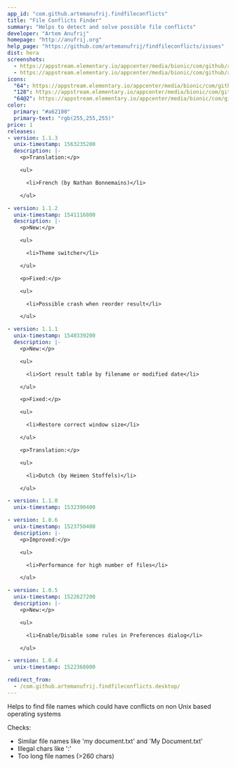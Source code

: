 ```yaml
---
app_id: "com.github.artemanufrij.findfileconflicts"
title: "File Conflicts Finder"
summary: "Helps to detect and solve possible file conflicts"
developer: "Artem Anufrij"
homepage: "http://anufrij.org"
help_page: "https://github.com/artemanufrij/findfileconflicts/issues"
dist: hera
screenshots:
  - https://appstream.elementary.io/appcenter/media/bionic/com/github/artemanufrij.findfileconflicts/66A8F61614941CE62667459CB998B9D6/screenshots/image-1_orig.png
  - https://appstream.elementary.io/appcenter/media/bionic/com/github/artemanufrij.findfileconflicts/66A8F61614941CE62667459CB998B9D6/screenshots/image-2_orig.png
icons:
  "64": https://appstream.elementary.io/appcenter/media/bionic/com/github/artemanufrij.findfileconflicts/66A8F61614941CE62667459CB998B9D6/icons/64x64/com.github.artemanufrij.findfileconflicts_com.github.artemanufrij.findfileconflicts.png
  "128": https://appstream.elementary.io/appcenter/media/bionic/com/github/artemanufrij.findfileconflicts/66A8F61614941CE62667459CB998B9D6/icons/128x128/com.github.artemanufrij.findfileconflicts_com.github.artemanufrij.findfileconflicts.png
  "64@2": https://appstream.elementary.io/appcenter/media/bionic/com/github/artemanufrij.findfileconflicts/66A8F61614941CE62667459CB998B9D6/icons/64x64@2/com.github.artemanufrij.findfileconflicts_com.github.artemanufrij.findfileconflicts.png
color:
  primary: "#a62100"
  primary-text: "rgb(255,255,255)"
price: 1
releases:
- version: 1.1.3
  unix-timestamp: 1563235200
  description: |-
    <p>Translation:</p>

    <ul>

      <li>French (by Nathan Bonnemains)</li>

    </ul>

- version: 1.1.2
  unix-timestamp: 1541116800
  description: |-
    <p>New:</p>

    <ul>

      <li>Theme switcher</li>

    </ul>

    <p>Fixed:</p>

    <ul>

      <li>Possible crash when reorder result</li>

    </ul>

- version: 1.1.1
  unix-timestamp: 1540339200
  description: |-
    <p>New:</p>

    <ul>

      <li>Sort result table by filename or modified date</li>

    </ul>

    <p>Fixed:</p>

    <ul>

      <li>Restore correct window size</li>

    </ul>

    <p>Translation:</p>

    <ul>

      <li>Dutch (by Heimen Stoffels)</li>

    </ul>

- version: 1.1.0
  unix-timestamp: 1532390400

- version: 1.0.6
  unix-timestamp: 1523750400
  description: |-
    <p>Improved:</p>

    <ul>

      <li>Performance for high number of files</li>

    </ul>

- version: 1.0.5
  unix-timestamp: 1522627200
  description: |-
    <p>New:</p>

    <ul>

      <li>Enable/Disable some rules in Preferences dialog</li>

    </ul>

- version: 1.0.4
  unix-timestamp: 1522368000

redirect_from:
  - /com.github.artemanufrij.findfileconflicts.desktop/
---
```

<p>Helps to find file names which could have conflicts on non Unix based operating systems</p>
<p>Checks:</p>
<ul>
  <li>Similar file names like &apos;my document.txt&apos; and &apos;My Document.txt&apos;</li>
  <li>Illegal chars like &apos;:&apos;</li>
  <li>Too long file names (&gt;260 chars)</li>
</ul>
